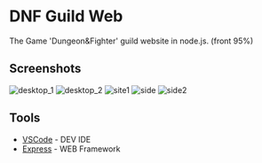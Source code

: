 # DNF Guild Web

The Game 'Dungeon&Fighter' guild website in node.js. (front 95%)

## Screenshots
![desktop_1](https://user-images.githubusercontent.com/42988225/91737761-78378300-ebea-11ea-9934-0a04bb30e3d0.JPG=100)
![desktop_2](https://user-images.githubusercontent.com/42988225/91737765-7a014680-ebea-11ea-8404-f4733b12be28.JPG=100)
![site1](https://user-images.githubusercontent.com/42988225/91738091-f5fb8e80-ebea-11ea-93fa-f94b92b0103d.JPG)
![side](https://user-images.githubusercontent.com/42988225/91738036-e11efb00-ebea-11ea-9cb6-6b3629773fac.JPG)
![side2](https://user-images.githubusercontent.com/42988225/91738034-dfedce00-ebea-11ea-87d4-175138ad3c39.JPG)

## Tools

* [VSCode](https://code.visualstudio.com/) - DEV IDE
* [Express](https://expressjs.com/) - WEB Framework
